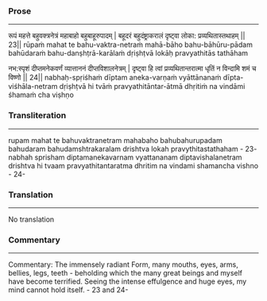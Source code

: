 ### Prose 
 --- 
रूपं महत्ते बहुवक्त्रनेत्रं
महाबाहो बहुबाहूरुपादम् |
बहूदरं बहुदंष्ट्राकरालं
दृष्ट्वा लोका: प्रव्यथितास्तथाहम् || 23||
rūpaṁ mahat te bahu-vaktra-netraṁ
mahā-bāho bahu-bāhūru-pādam
bahūdaraṁ bahu-danṣhṭrā-karālaṁ
dṛiṣhṭvā lokāḥ pravyathitās tathāham

नभ:स्पृशं दीप्तमनेकवर्णं
व्यात्ताननं दीप्तविशालनेत्रम् |
दृष्ट्वा हि त्वां प्रव्यथितान्तरात्मा
धृतिं न विन्दामि शमं च विष्णो || 24||
nabhaḥ-spṛiśhaṁ dīptam aneka-varṇaṁ
vyāttānanaṁ dīpta-viśhāla-netram
dṛiṣhṭvā hi tvāṁ pravyathitāntar-ātmā
dhṛitiṁ na vindāmi śhamaṁ cha viṣhṇo

### Transliteration 
 --- 
rupam mahat te bahuvaktranetram mahabaho bahubahurupadam bahudaram bahudamshtrakaralam drishtva lokah pravythitastathaham - 23- nabhah sprisham diptamanekavarnam vyattananam diptavishalanetram drishtva hi tvaam pravyathitantaratma dhritim na vindami shamancha vishno - 24-

### Translation 
 --- 
No translation

### Commentary 
 --- 
Commentary: The immensely radiant Form, many mouths, eyes, arms, bellies, legs, teeth - beholding which the many great beings and myself have become terrified. Seeing the intense effulgence and huge eyes, my mind cannot hold itself. - 23 and 24-